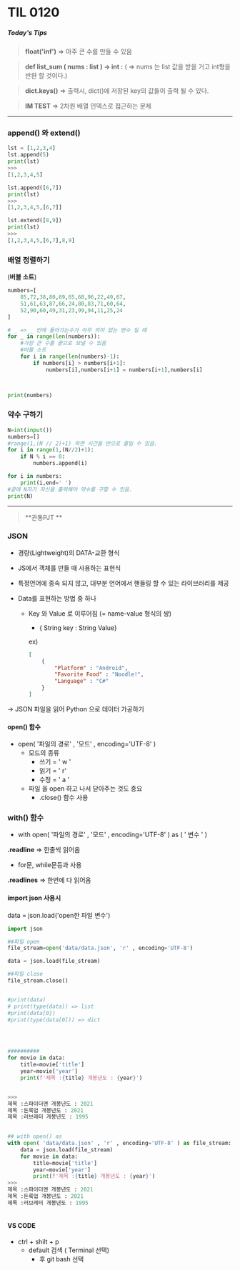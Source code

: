 # TIL 0120

##### Today's Tips

> **float('inf')** => 아주 큰 수를 만들 수 있음

> **def list_sum ( nums : list ) -> int :** ( => nums 는 list 값을 받을 거고 int형을 반환 할 것이다.)

> **dict.keys()**  => 출력시, dict()에 저장된 key의 값들이 출력 될 수 있다.

> **IM TEST** => 2차원 배열 인덱스로 접근하는 문제

----------------------------------------------------------------------------------------------------------------------------------------------------------

### append() 와 extend()

```python
lst = [1,2,3,4]
lst.append(5)
print(lst)
>>>
[1,2,3,4,5]

lst.append([6,7])
print(lst)
>>>
[1,2,3,4,5,[6,7]]

lst.extend([8,9])
print(lst)
>>>
[1,2,3,4,5,[6,7],8,9]
```



### 배열 정렬하기

(**버블 소트**)

```python
numbers=[
    85,72,38,80,69,65,68,96,22,49,67,
    51,61,63,87,66,24,80,83,71,60,64,
    52,90,60,49,31,23,99,94,11,25,24
]

# _ => _ 안에 돌아가는수가 아무 의미 없는 변수 일 때
for _ in range(len(numbers)):
    #가장 큰 수를 끝으로 보낼 수 있음
    #버블 소트
    for i in range(len(numbers)-1):
        if numbers[i] > numbers[i+1]:
            numbers[i],numbers[i+1] = numbers[i+1],numbers[i]



print(numbers)
```



### 약수 구하기

```python
N=int(input())
numbers=[]
#range(1,(N // 2)+1) 하면 시간을 반으로 줄일 수 있음.
for i in range(1,(N//2)+1):
    if N % i == 0:
        numbers.append(i)

for i in numbers:
    print(i,end=' ')
#끝에 N자기 자신을 출력해야 약수를 구할 수 있음.
print(N)
```



----

> **관통PJT **

### JSON 

- 경량(Lightweight)의 DATA-교환 형식
- JS에서 객체를 만들 때 사용하는 표현식
- 특정언어에 종속 되지 않고, 대부분 언어에서 핸들링 할 수 있는 라이브러리를 제공

- Data를 표현하는 방법 중 하나

  - Key 와 Value 로 이루어짐 (= name-value 형식의 쌍)

    - { String key : String Value}

    ex)

    ```json
    [
        {
            "Platform" : "Android",
            "Favorite Food" : "Noodle!",
            "Language" : "C#"
        }
    ]
    ```

    

-> JSON 파일을 읽어 Python 으로 데이터 가공하기

#### open() 함수

- open( '파일의 경로' , '모드' , encoding='UTF-8' )
  - 모드의 종류
    - 쓰기 = ' w '
    - 읽기 = ' r'
    - 수정 = ' a '
  - 파일 을 open 하고 나서 닫아주는 것도 중요
    - .close() 함수 사용



### with() 함수

- with open( '파일의 경로' , '모드' , encoding='UTF-8' ) as ( ' 변수 ' )





**.readline** => 한줄씩 읽어옴

- for문, while문등과 사용

**.readlines** => 한번에 다 읽어옴



#### import json 사용시

data = json.load('open한 파일 변수')



```python
import json

##파일 open
file_stream=open('data/data.json', 'r' , encoding='UTF-8')

data = json.load(file_stream)

##파일 close
file_stream.close()


#print(data)
# print(type(data)) => list
#print(data[0])
#print(type(data[0])) => dict




##########
for movie in data:
    title=movie['title']
    year=movie['year']
    print(f'제목 :{title} 개봉년도 : {year}')


>>>
제목 :스파이더맨 개봉년도 : 2021
제목 :돈룩업 개봉년도 : 2021
제목 :러브레터 개봉년도 : 1995
        

## with open() as
with open( 'data/data.json' , 'r' , encoding='UTF-8' ) as file_stream:
    data = json.load(file_stream)
    for movie in data:
        title=movie['title']
        year=movie['year']
        print(f'제목 :{title} 개봉년도 : {year}')
>>>
제목 :스파이더맨 개봉년도 : 2021
제목 :돈룩업 개봉년도 : 2021
제목 :러브레터 개봉년도 : 1995
        
```







#### VS CODE

- ctrl + shilt + p
  - default 검색 ( Terminal  선택)
    - 후 git bash 선택 